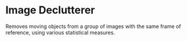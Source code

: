 # Image Declutterer
Removes moving objects from a group of images with the same frame of reference, using various statistical measures.
